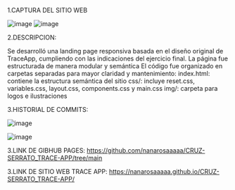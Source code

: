 1.CAPTURA DEL SITIO WEB

![image](https://github.com/user-attachments/assets/cd632fb9-8915-489a-96d1-b578b4e18049)
![image](https://github.com/user-attachments/assets/0b70b074-109d-4981-ae70-6a915b82fdd5)

2.DESCRIPCION:

Se desarrolló una landing page responsiva basada en el diseño original de TraceApp, cumpliendo con las indicaciones del ejercicio final. La página fue estructurada de manera modular y semántica
El código fue organizado en carpetas separadas para mayor claridad y mantenimiento:
index.html: contiene la estructura semántica del sitio
css/: incluye reset.css, variables.css, layout.css, components.css y main.css
img/: carpeta para logos e ilustraciones

3.HISTORIAL DE COMMITS:

![image](https://github.com/user-attachments/assets/21f28664-1f5c-4338-a469-5b9eb8204956)

![image](https://github.com/user-attachments/assets/28b0d483-ff19-43d9-8fb1-d7320d9ba6bb)

3.LINK DE GIBHUB PAGES:
https://github.com/nanarosaaaaa/CRUZ-SERRATO_TRACE-APP/tree/main

3.LINK DE SITIO WEB TRACE APP:
https://nanarosaaaaa.github.io/CRUZ-SERRATO_TRACE-APP/
